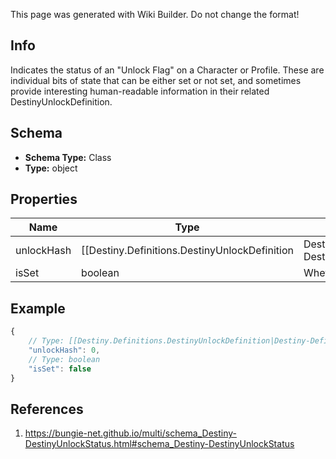 <span class="wiki-builder">This page was generated with Wiki Builder. Do not change the format!</span>

## Info
Indicates the status of an &quot;Unlock Flag&quot; on a Character or Profile. These are individual bits of state that can be either set or not set, and sometimes provide interesting human-readable information in their related DestinyUnlockDefinition.

## Schema
* **Schema Type:** Class
* **Type:** object

## Properties
Name | Type | Description
---- | ---- | -----------
unlockHash | [[Destiny.Definitions.DestinyUnlockDefinition|Destiny-Definitions-DestinyUnlockDefinition]]:integer:uint32 | The hash identifier for the Unlock Flag. Use to lookup DestinyUnlockDefinition for static data. Not all unlocks have human readable data - in fact, most don't. But when they do, it can be very useful to show. Even if they don't have human readable data, you might be able to infer the meaning of an unlock flag with a bit of experimentation...
isSet | boolean | Whether the unlock flag is set.

## Example
```javascript
{
    // Type: [[Destiny.Definitions.DestinyUnlockDefinition|Destiny-Definitions-DestinyUnlockDefinition]]:integer:uint32
    "unlockHash": 0,
    // Type: boolean
    "isSet": false
}

```

## References
1. https://bungie-net.github.io/multi/schema_Destiny-DestinyUnlockStatus.html#schema_Destiny-DestinyUnlockStatus
